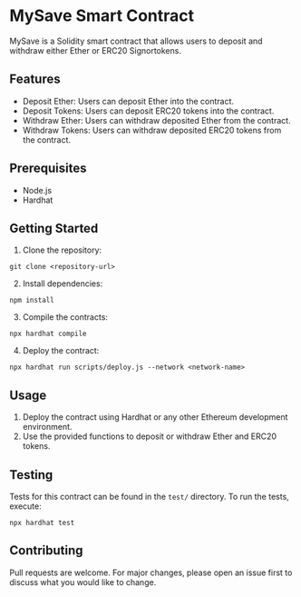 # MySave Smart Contract

MySave is a Solidity smart contract that allows users to deposit and withdraw either Ether or ERC20 Signortokens.

## Features

- Deposit Ether: Users can deposit Ether into the contract.
- Deposit Tokens: Users can deposit ERC20 tokens into the contract.
- Withdraw Ether: Users can withdraw deposited Ether from the contract.
- Withdraw Tokens: Users can withdraw deposited ERC20 tokens from the contract.

## Prerequisites

- Node.js
- Hardhat

## Getting Started

1. Clone the repository:

```
git clone <repository-url>
```

2. Install dependencies:

```
npm install
```

3. Compile the contracts:

```
npx hardhat compile
```

4. Deploy the contract:

```
npx hardhat run scripts/deploy.js --network <network-name>
```

## Usage

1. Deploy the contract using Hardhat or any other Ethereum development environment.
2. Use the provided functions to deposit or withdraw Ether and ERC20 tokens.


## Testing

Tests for this contract can be found in the `test/` directory. To run the tests, execute:

```
npx hardhat test
```

## Contributing

Pull requests are welcome. For major changes, please open an issue first to discuss what you would like to change.
